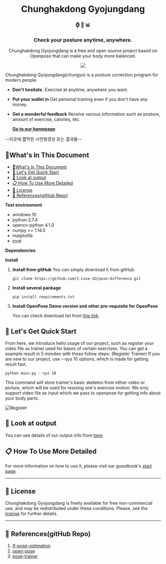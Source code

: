 <h1 align="center">
  Chunghakdong Gyojungdang
</h1>

<h3 align="center">
  ⌚ 💪 📊
</h3>
<h3 align="center">
  Check your posture anytime, anywhere.
</h3>
<p align="center">
  Chunghakdong Gyojungdang is a free and open source project based on Openpose that can make your body more  balanced.
</p>
<p align="center">
  <a href='https://travis-ci.org/I-Love-IU/pose-difference'><img src = "https://travis-ci.org/I-Love-IU/pose-difference.svg?branch=dev"></a>
</p>

Chunghakdong Gyojungdang(chungyo) is a posture correction program for modern people.

- **Don't hesitate.** Exercise at anytime, anywhere you want.
- **Put your wallet in** Get personal training even if you don't have any money.
- **Get a wonderful feedback** Receive various information such as posture, amount of exercise, calories, etc.

  [**Go to our homepage**](https://rhcsky.gitbook.io/chungyo/)

--이곳에 짧막한 시연동영상 또는 결과물--

## 📌What's In This Document

  - [📌What's In This Document](#whats-in-this-document)
  - [🚀 Let's Get Quick Start](#%f0%9f%9a%80-lets-get-quick-start)
  - [👀 Look at output](#%f0%9f%91%80-look-at-output)
  - [📋 How To Use More Detailed](#%f0%9f%93%8b-how-to-use-more-detailed)
  - [📝 License](#%f0%9f%93%9d-license)
  - [🧷 References(gitHub Repo)](#%f0%9f%a7%b7-referencesgithub-repo)


**Test environment**

- windows 10
- python 3.7.4
- opencv-python 4.1.0
- numpy >= 1.14.5
- matplotlib
- pyqt

**Dependencies**

**Install**

1. **Install from gitHub**
   You can simply download it from gitHub.

   ```
   git clone https://github.com/I-Love-IU/pose-difference.git
   ```

2. **Install several package**
   ```
   pip install requirements.txt
   ```
3. **Install OpenPose Demo version and other pre-requisite for OpenPose**

   You can check download list from [this link](2).

## 🚀 Let's Get Quick Start
 From here, we introduce hello usage of our project, such as register your video file as trainer used for bases of certain exercises.
 You can get a example result in 5 minutes with these follow steps: (Register Trainer) If you are new to our project, use --sys 10 options,
 which is made for getting result fast.

   ```
   python main.py --sys 10
   ```

   This command will store trainer's basic skeleton from either video or picture, which will be used for resizing one's exercise motion. We only support video file as input which we pass to openpose for getting info about your body parts.

   ![Register](https://github.com/I-Love-IU/pose-difference/blob/master/docs/AC_%5B20191011-035747%5D.gif?raw=true)


## 👀 Look at output

You can see details of our output info from [here](https://naver.com)

## 📋 How To Use More Detailed

For more information on how to use it, please visit our guestbook's [start page](https://rhcsky.gitbook.io/chungyo/use/how-to-use).

---

## 📝 License

Chunghakdong Gyojungdang is freely available for free non-commercial use, and may be redistributed under these conditions. Please, see the [license](LICENSE) for further details.

---

## 🧷 References(gitHub Repo)

1. [tf-pose-estimation](https://github.com/ildoonet/tf-pose-estimation)
2. [open-pose](https://github.com/CMU-Perceptual-Computing-Lab/openpose)
3. [pose-trainer](https://github.com/stevenzchen/pose-trainer)
